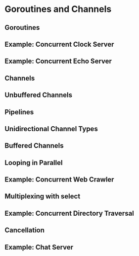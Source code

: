 # Goroutines and Channels 

## Goroutines 

## Example: Concurrent Clock Server 

## Example: Concurrent Echo Server 

## Channels 

## Unbuffered Channels

## Pipelines 

## Unidirectional Channel Types 

## Buffered Channels 

## Looping in Parallel 

## Example: Concurrent Web Crawler

## Multiplexing with select 

## Example: Concurrent Directory Traversal

## Cancellation 

## Example: Chat Server 

